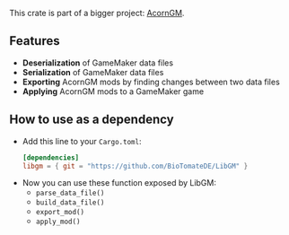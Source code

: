 This crate is part of a bigger project: [AcornGM](https://github.com/BioTomateDE/AcornGM).

## Features
- **Deserialization** of GameMaker data files
- **Serialization** of GameMaker data files
- **Exporting** AcornGM mods by finding changes between two data files
- **Applying** AcornGM mods to a GameMaker game

## How to use as a dependency
- Add this line to your `Cargo.toml`:
   ```toml
   [dependencies]
   libgm = { git = "https://github.com/BioTomateDE/LibGM" }
   ```
- Now you can use these function exposed by LibGM:
  - `parse_data_file()`
  - `build_data_file()`
  - `export_mod()`
  - `apply_mod()`

